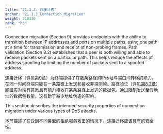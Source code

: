 ```yaml
---
title: "21.1.3. 连接迁移"
anchor: "21.1.3_Connection_Migration"
weight: 210130
rank: "h3"
---
```


Connection migration (Section 9) provides endpoints with the ability to transition between IP addresses and ports on multiple paths, using one path at a time for transmission and receipt of non-probing frames. Path validation (Section 8.2) establishes that a peer is both willing and able to receive packets sent on a particular path. This helps reduce the effects of address spoofing by limiting the number of packets sent to a spoofed address.

连接迁移（详见[第9章]()）为终端提供了在数条路径的IP地址与端口间转移的能力，在同一时间终端只能在一条路径上发送和接收非探测帧。路径验证（详见[第8.2章]()）能证实对端有意愿且有能力接收在某条路径上发送的数据包。通过限制发送至假地址的数据包数量，这有助于减少地址伪造的影响。

This section describes the intended security properties of connection migration under various types of DoS attacks.

本节描述了在受到不同类型的拒绝服务攻击的情况下，连接迁移应该具有的安全性。
